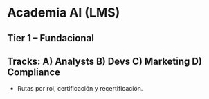 # Academia AI (LMS)
## Tier 1 – Fundacional
## Tracks: A) Analysts B) Devs C) Marketing D) Compliance
- Rutas por rol, certificación y recertificación.
